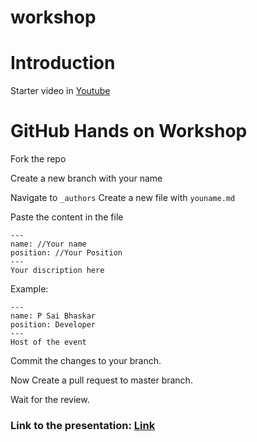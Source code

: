 # workshop

# Introduction

Starter video in [Youtube](https://www.youtube.com/watch?v=w3jLJU7DT5E&feature=youtu.be)

# GitHub Hands on Workshop

Fork the repo

Create a new branch with your name


Navigate to `_authors`
Create a new file 
with `youname.md` 

Paste the content in the file
```
---
name: //Your name
position: //Your Position
---
Your discription here
```

Example:
```
---
name: P Sai Bhaskar
position: Developer
---
Host of the event
```

Commit the changes to your branch.

Now Create a pull request to master branch.

Wait for the review.


### Link to the presentation: [Link](https://drive.google.com/file/d/17vpM6r3eGoO7OtbIm2l8t8SGf1M8GYlQ/view?usp=sharing)

